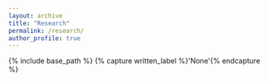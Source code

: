 ```yaml
---
layout: archive
title: "Research"
permalink: /research/
author_profile: true
---
```



{% include base_path %}
{% capture written_label %}'None'{% endcapture %}

